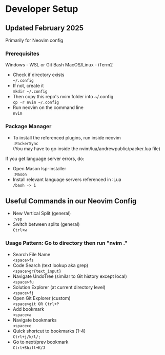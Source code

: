 # Developer Setup

## Updated February 2025

Primarily for Neovim config

### Prerequisites

Windows - WSL or Git Bash 
MacOS/Linux - iTerm2

- Check if directory exists  
```~/.config```  
- If not, create it  
```mkdir ~/.config```  
- Then copy this repo's nvim folder into ~/.config  
```cp -r nvim ~/.config```  
- Run neovim on the command line  
```nvim```

### Package Manager

- To install the referenced plugins, run inside neovim  
```:PackerSync```  
(You may have to go inside the nvim/lua/andrewpublic/packer.lua file)

If you get language server errors, do:

- Open Mason lsp-installer  
```:Mason```
- Install relevant language servers referenced in :Lua  
```/bash -> i```

## Useful Commands in our Neovim Config

- New Vertical Split (general)  
```:vsp```  
- Switch between splits (general)  
```Ctrl+w```  

### Usage Pattern: Go to directory then run "nvim ."
- Search File Name  
```<space>fs```
- Code Search (text lookup aka grep)  
```<space>gr{text_input}```
- Navigate UndoTree (similar to Git history except local)  
```<space>fu```
- Solution Explorer (at current directory level)  
```<space>fj```
- Open Git Explorer (custom)  
```<space>git OR Ctrl+P```
- Add bookmark  
```<space>a```
- Navigate bookmarks  
```<space>e```
- Quick shortcut to bookmarks (1-4)  
```Ctrl+j/k/l/;```
- Go to next/prev bookmark  
```Ctrl+Shift+K/J```

